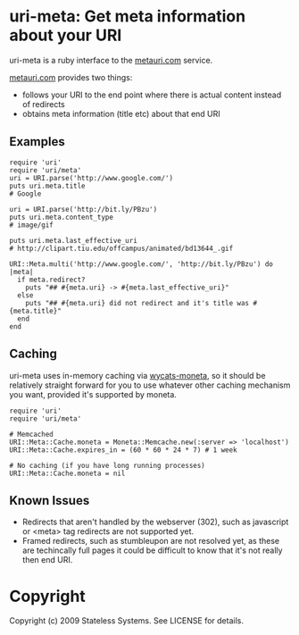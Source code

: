 # uri-meta: Get meta information about your URI

uri-meta is a ruby interface to the [metauri.com](http://www.metauri.com/) service.

[metauri.com](http://www.metauri.com/) provides two things:

 * follows your URI to the end point where there is actual content instead of redirects
 * obtains meta information (title etc) about that end URI

## Examples

    require 'uri'
    require 'uri/meta'
    uri = URI.parse('http://www.google.com/')
    puts uri.meta.title
    # Google

    uri = URI.parse('http://bit.ly/PBzu')
    puts uri.meta.content_type
    # image/gif

    puts uri.meta.last_effective_uri
    # http://clipart.tiu.edu/offcampus/animated/bd13644_.gif

    URI::Meta.multi('http://www.google.com/', 'http://bit.ly/PBzu') do |meta|
      if meta.redirect?
        puts "## #{meta.uri} -> #{meta.last_effective_uri}"
      else
        puts "## #{meta.uri} did not redirect and it's title was #{meta.title}"
      end
    end

## Caching

uri-meta uses in-memory caching via [wycats-moneta](http://github.com/wycats/moneta), so it
should be relatively straight forward for you to use whatever other caching mechanism you want,
provided it's supported by moneta.

    require 'uri'
    require 'uri/meta'

    # Memcached
    URI::Meta::Cache.moneta = Moneta::Memcache.new(:server => 'localhost')
    URI::Meta::Cache.expires_in = (60 * 60 * 24 * 7) # 1 week

    # No caching (if you have long running processes)
    URI::Meta::Cache.moneta = nil

## Known Issues

 * Redirects that aren't handled by the webserver (302), such as javascript or
   &lt;meta&gt; tag redirects are not supported yet.
 * Framed redirects, such as stumbleupon are not resolved yet, as these are
   techincally full pages it could be difficult to know that it's not really
   then end URI.

# Copyright

Copyright (c) 2009 Stateless Systems. See LICENSE for details.
